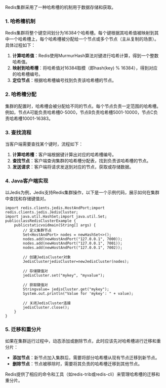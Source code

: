 Redis集群采用了一种哈希槽的机制用于数据存储和获取。
### 1. 哈希槽机制
Redis集群将整个键空间划分为16384个哈希槽。每个键根据其哈希值被映射到其中一个哈希槽上，每个哈希槽被分配给一个节点或多个节点（主从复制的场景）。<br />具体过程如下：

1. **计算哈希值**：Redis使用MurmurHash算法对键进行哈希计算，得到一个整数哈希值。
2. **映射到哈希槽**：将哈希值对16384取模（即hash(key) % 16384），得到对应的哈希槽编号。
3. **定位节点**：根据哈希槽编号找到负责该哈希槽的节点。
### 2. 哈希槽分配
集群的配置时，哈希槽会被分配给不同的节点。每个节点负责一定范围的哈希槽。例如，节点A可能负责哈希槽0-5000，节点B负责哈希槽5001-10000，节点C负责哈希槽10001-16383。
### 3. 查找流程
当客户端需要查找某个键时，流程如下：

1. **计算哈希槽**：客户端根据键计算出对应的哈希槽编号。
2. **查找节点**：客户端查询集群的哈希槽分配表，找到负责该哈希槽的节点。
3. **发送请求**：客户端将请求发送到对应的节点，获取或存储数据。
### 4. Java客户端实现
以Jedis为例，Jedis支持Redis集群操作，以下是一个示例代码，展示如何在集群中查找和存储键值对。
```
import redis.clients.jedis.HostAndPort;import redis.clients.jedis.JedisCluster;
import java.util.HashSet;import java.util.Set;
publicclassRedisClusterExample {
    publicstaticvoidmain(String[] args) {
        // 定义集群节点
        Set<HostAndPort> nodes = newHashSet<>();
        nodes.add(newHostAndPort("127.0.0.1", 7000));
        nodes.add(newHostAndPort("127.0.0.1", 7001));
        nodes.add(newHostAndPort("127.0.0.1", 7002));

        // 创建JedisCluster对象
        JedisClusterjedisCluster=newJedisCluster(nodes);

        // 存储键值对
        jedisCluster.set("mykey", "myvalue");

        // 获取键值对
        Stringvalue= jedisCluster.get("mykey");
        System.out.println("Value for 'mykey': " + value);

        // 关闭JedisCluster连接
        jedisCluster.close();
    }
}
```
### 5. 迁移和重分片
如果在集群运行过程中，动态添加或删除节点，此时应该先对哈希槽进行迁移和重分片：

- **添加节点**：新节点加入集群后，需要将部分哈希槽从现有节点迁移到新节点。
- **删除节点**：节点被移除时，需要将其负责的哈希槽迁移到其他节点。

Redis提供了相应的命令和工具（如redis-trib或redis-cli）来管理哈希槽的迁移和重分片。
